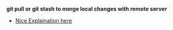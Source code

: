 **git pull or git stash to merge local changes with remote server**  
* [Nice Explaination here][1]

[1]: https://happygitwithr.com/pull-tricky.html
